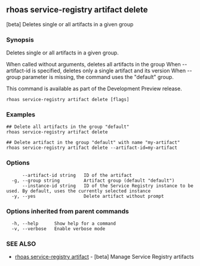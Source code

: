 ## rhoas service-registry artifact delete

[beta] Deletes single or all artifacts in a given group

### Synopsis

Deletes single or all artifacts in a given group.

When called without arguments, deletes all artifacts in the group
When --artifact-id is specified, deletes only a single artifact and its version
When --group parameter is missing, the command uses the "default" group.

This command is available as part of the Development Preview release.


```
rhoas service-registry artifact delete [flags]
```

### Examples

```
## Delete all artifacts in the group "default"
rhoas service-registry artifact delete

## Delete artifact in the group "default" with name "my-artifact"
rhoas service-registry artifact delete --artifact-id=my-artifact

```

### Options

```
      --artifact-id string   ID of the artifact
  -g, --group string         Artifact group (default "default")
      --instance-id string   ID of the Service Registry instance to be used. By default, uses the currently selected instance
  -y, --yes                  Delete artifact without prompt
```

### Options inherited from parent commands

```
  -h, --help      Show help for a command
  -v, --verbose   Enable verbose mode
```

### SEE ALSO

* [rhoas service-registry artifact](rhoas_service-registry_artifact.md)	 - [beta] Manage Service Registry artifacts

